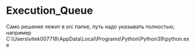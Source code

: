 # Execution_Queue
Само решение лежит в src папке, путь надо указывать полностью, например C:\Users\vitek007718\AppData\Local\Programs\Python\Python39\python.exe
